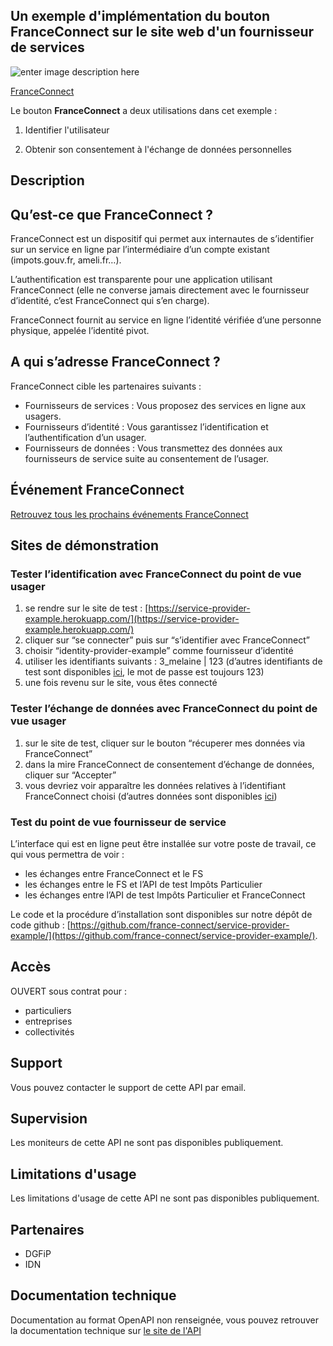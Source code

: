 ## Un exemple d'implémentation du bouton FranceConnect sur le site web d'un fournisseur de services

![enter image description here](https://api.gouv.fr/img/logo-fc.png)

[FranceConnect](https://api.gouv.fr/api/franceconnect.html)

Le bouton **FranceConnect** a deux utilisations dans cet exemple : 

1) Identifier l'utilisateur

2) Obtenir son consentement à l'échange de données personnelles

## Description

## Qu’est-ce que FranceConnect ?

FranceConnect est un dispositif qui permet aux internautes de s’identifier sur un service en ligne par l’intermédiaire d’un compte existant (impots.gouv.fr, ameli.fr…).

L’authentification est transparente pour une application utilisant FranceConnect (elle ne converse jamais directement avec le fournisseur d’identité, c’est FranceConnect qui s’en charge).

FranceConnect fournit au service en ligne l’identité vérifiée d’une personne physique, appelée l’identité pivot.

## A qui s’adresse FranceConnect ?

FranceConnect cible les partenaires suivants :

-   Fournisseurs de services : Vous proposez des services en ligne aux usagers.
-   Fournisseurs d’identité : Vous garantissez l’identification et l’authentification d’un usager.
-   Fournisseurs de données : Vous transmettez des données aux fournisseurs de service suite au consentement de l’usager.

## Événement FranceConnect

[Retrouvez tous les prochains événements FranceConnect](https://partenaires.franceconnect.gouv.fr/evenements)

## Sites de démonstration

### Tester l’identification avec FranceConnect du point de vue usager

1.  se rendre sur le site de test : [https://service-provider-example.herokuapp.com/](https://service-provider-example.herokuapp.com/)
2.  cliquer sur “se connecter” puis sur “s’identifier avec FranceConnect”
3.  choisir “identity-provider-example” comme fournisseur d’identité
4.  utiliser les identifiants suivants : 3_melaine | 123 (d’autres identifiants de test sont disponibles [ici](https://github.com/france-connect/identity-provider-example/blob/master/data/database.csv), le mot de passe est toujours 123)
5.  une fois revenu sur le site, vous êtes connecté

### Tester l’échange de données avec FranceConnect du point de vue usager

1.  sur le site de test, cliquer sur le bouton “récuperer mes données via FranceConnect”
2.  dans la mire FranceConnect de consentement d’échange de données, cliquer sur “Accepter”
3.  vous devriez voir apparaître les données relatives à l’identifiant FranceConnect choisi (d’autres données sont disponibles [ici](https://github.com/france-connect/data-provider-example/blob/master/database.csv))

### Test du point de vue fournisseur de service

L’interface qui est en ligne peut être installée sur votre poste de travail, ce qui vous permettra de voir :

-   les échanges entre FranceConnect et le FS
-   les échanges entre le FS et l’API de test Impôts Particulier
-   les échanges entre l’API de test Impôts Particulier et FranceConnect

Le code et la procédure d’installation sont disponibles sur notre dépôt de code github : [https://github.com/france-connect/service-provider-example/](https://github.com/france-connect/service-provider-example/).

## Accès

OUVERT sous contrat pour :

-   particuliers
-   entreprises
-   collectivités

## Support

Vous pouvez contacter le support de cette API par email.

## Supervision

Les moniteurs de cette API ne sont pas disponibles publiquement.

## Limitations d'usage

Les limitations d'usage de cette API ne sont pas disponibles publiquement.

## Partenaires

-   DGFiP
-   IDN

## Documentation technique

Documentation au format OpenAPI non renseignée, vous pouvez retrouver la documentation technique sur [le site de l'API](https://partenaires.franceconnect.gouv.fr/fcp/fournisseur-service)
